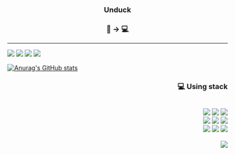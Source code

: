 <div align = "center">
 
 ### Unduck
 ### 🏒 → 💻
</div>
 
 ***
 
<div align = "left">
  <a href="mailto: unducklee@gmail.com"><img src="https://img.shields.io/badge/Gmail-EA4335?style=flat-square&logo=Gmail&logoColor=white"/></a>
  <a href= "https://www.eliteprospects.com/player/310297/hyun-seok-lee"><img src="https://img.shields.io/badge/nike-111111?style=flat-   square&logo=nike&logoColor=white"/></a>
<img src="https://img.shields.io/badge/Notion-000000?style=flat-   square&logo=Notion&logoColor=white"/>
<a href= "https://github.com/leeunduck"><img src="https://img.shields.io/badge/GitHub-181717?style=flat-   square&logo=GitHub&logoColor=white"/></a>

  [![Anurag's GitHub stats](https://github-readme-stats.vercel.app/api?username=leeunduck)](https://github.com/leeunduck/github-readme-stats)
</div>

<div align = "right">
 
 ### 💻 Using stack
 </br>
 
  <img src="https://img.shields.io/badge/HTML5-E34F26?style=flat-square&logo=HTML5&logoColor=white"/> 
  <img src="https://img.shields.io/badge/CSS3-1572B6?style=flat-square&logo=CSS3&logoColor=white"/>
  <img src="https://img.shields.io/badge/JavaScript-F7DF1E?style=flat-square&logo=JavaScript&logoColor=white"/>
  </br>
  <img src="https://img.shields.io/badge/React-61DAFB?style=flat-square&logo=React&logoColor=white"/>
  <img src="https://img.shields.io/badge/Next.js-000000?style=flat-square&logo=Next.js&logoColor=white"/>
  <img src="https://img.shields.io/badge/Typescript-3178C6?style=flat-square&logo=Typescript&logoColor=white"/>
  </br>
  <img src="https://img.shields.io/badge/Git-F05032?style=flat-square&logo=Git&logoColor=white"/>
  <img src="https://img.shields.io/badge/prettier-F7B93E?style=flat-square&logo=prettier&logoColor=white"/>
  <img src="https://img.shields.io/badge/eslint-4B32C3?style=flat-square&logo=eslint&logoColor=white"/>
</div>
</br>

<img align="right" src="https://github-readme-stats.vercel.app/api/top-langs/?username=leeunduck&theme=dracula&exclude_repo=clone-web-scrapper,clone-zoom&hide=Procfile&layout=compact&langs_count=10"/>


